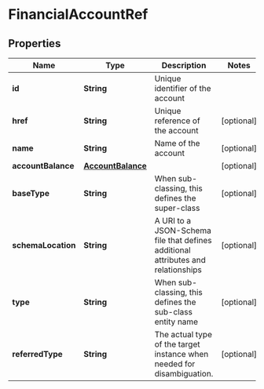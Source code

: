 
# FinancialAccountRef

## Properties
Name | Type | Description | Notes
------------ | ------------- | ------------- | -------------
**id** | **String** | Unique identifier of the account | 
**href** | **String** | Unique reference of the account |  [optional]
**name** | **String** | Name of the account |  [optional]
**accountBalance** | [**AccountBalance**](AccountBalance.md) |  |  [optional]
**baseType** | **String** | When sub-classing, this defines the super-class |  [optional]
**schemaLocation** | **String** | A URI to a JSON-Schema file that defines additional attributes and relationships |  [optional]
**type** | **String** | When sub-classing, this defines the sub-class entity name |  [optional]
**referredType** | **String** | The actual type of the target instance when needed for disambiguation. |  [optional]



